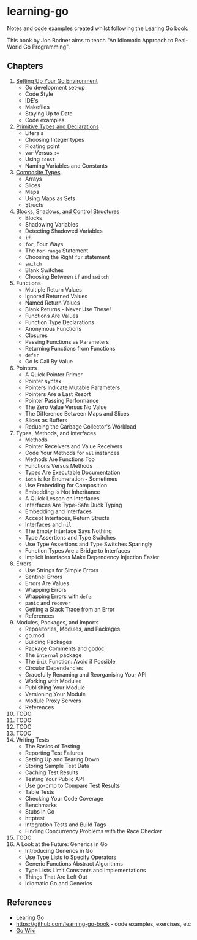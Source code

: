 # learning-go

Notes and code examples created whilst following the [Learing Go](https://www.oreilly.com/library/view/learning-go/9781492077206/) 
book. 

This book by Jon Bodner aims to teach "An Idiomatic Approach to Real-World Go Programming".

## Chapters

1. [Setting Up Your Go Environment](/ch1/README.md)
   - Go development set-up
   - Code Style
   - IDE's
   - Makefiles
   - Staying Up to Date
   - Code examples
1. [Primitive Types and Declarations](/ch2/README.md)
   - Literals
   - Choosing Integer types
   - Floating point
   - `var` Versus `:=`
   - Using `const`
   - Naming Variables and Constants
1. [Composite Types](/ch3/README.md)
   - Arrays
   - Slices
   - Maps
   - Using Maps as Sets
   - Structs
1. [Blocks, Shadows, and Control Structures](/ch4/README.md)
   - Blocks
   - Shadowing Variables
   - Detecting Shadowed Variables
   - `if`
   - `for`, Four Ways
   - The `for`-`range` Statement
   - Choosing the Right `for` statement
   - `switch`
   - Blank Switches
   - Choosing Between `if` and `switch`
1. Functions
   - Multiple Return Values
   - Ignored Returned Values
   - Named Return Values
   - Blank Returns - Never Use These!
   - Functions Are Values
   - Function Type Declarations
   - Anonymous Functions
   - Closures
   - Passing Functions as Parameters
   - Returning Functions from Functions
   - `defer`
   - Go Is Call By Value
1. Pointers
   - A Quick Pointer Primer
   - Pointer syntax
   - Pointers Indicate Mutable Parameters
   - Pointers Are a Last Resort
   - Pointer Passing Performance
   - The Zero Value Versus No Value
   - The Difference Between Maps and Slices
   - Slices as Buffers
   - Reducing the Garbage Collector's Workload
1. Types, Methods, and interfaces
   - Methods
   - Pointer Receivers and Value Receivers
   - Code Your Methods for `nil` instances
   - Methods Are Functions Too
   - Functions Versus Methods
   - Types Are Executable Documentation
   - `iota` is for Enumeration - Sometimes
   - Use Embedding for Composition
   - Embedding Is Not Inheritance
   - A Quick Lesson on Interfaces
   - Interfaces Are Type-Safe Duck Typing
   - Embedding and Interfaces
   - Accept Interfaces, Return Structs
   - Interfaces and `nil`
   - The Empty Interface Says Nothing
   - Type Assertions and Type Switches
   - Use Type Assertions and Type Switches Sparingly
   - Function Types Are a Bridge to Interfaces
   - Implicit Interfaces Make Dependency Injection Easier
1. Errors
   - Use Strings for Simple Errors
   - Sentinel Errors
   - Errors Are Values
   - Wrapping Errors
   - Wrapping Errors with `defer`
   - `panic` and `recover`
   - Getting a Stack Trace from an Error
   - References
1. Modules, Packages, and Imports
   - Repositories, Modules, and Packages
   - go.mod
   - Building Packages
   - Package Comments and godoc
   - The `internal` package
   - The `init` Function: Avoid if Possible
   - Circular Dependencies
   - Gracefully Renaming and Reorganising Your API
   - Working with Modules
   - Publishing Your Module
   - Versioning Your Module
   - Module Proxy Servers
   - References
1. TODO
1. TODO
1. TODO
1. TODO
1. Writing Tests
   - The Basics of Testing
   - Reporting Test Failures
   - Setting Up and Tearing Down
   - Storing Sample Test Data
   - Caching Test Results
   - Testing Your Public API
   - Use go-cmp to Compare Test Results
   - Table Tests
   - Checking Your Code Coverage
   - Benchmarks
   - Stubs in Go
   - httptest
   - Integration Tests and Build Tags
   - Finding Concurrency Problems with the Race Checker
1. TODO
1. A Look at the Future: Generics in Go
   - Introducing Generics in Go
   - Use Type Lists to Specify Operators
   - Generic Functions Abstract Algorithms
   - Type Lists Limit Constants and Implementations
   - Things That Are Left Out
   - Idiomatic Go and Generics

## References

- [Learing Go](https://www.oreilly.com/library/view/learning-go/9781492077206/)
- https://github.com/learning-go-book - code examples, exercises, etc
- [Go Wiki](https://github.com/golang/go/wiki/)